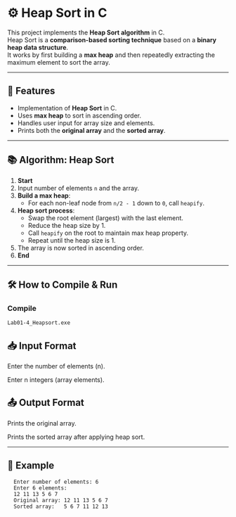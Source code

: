 # ⚙️ Heap Sort in C

This project implements the **Heap Sort algorithm** in C.  
Heap Sort is a **comparison-based sorting technique** based on a **binary heap data structure**.  
It works by first building a **max heap** and then repeatedly extracting the maximum element to sort the array.

---

## 🚀 Features
- Implementation of **Heap Sort** in C.
- Uses **max heap** to sort in ascending order.
- Handles user input for array size and elements.
- Prints both the **original array** and the **sorted array**.

---

## 📚 Algorithm: Heap Sort

1. **Start**
2. Input number of elements `n` and the array.
3. **Build a max heap**:
   - For each non-leaf node from `n/2 - 1` down to `0`, call `heapify`.
4. **Heap sort process**:
   - Swap the root element (largest) with the last element.
   - Reduce the heap size by 1.
   - Call `heapify` on the root to maintain max heap property.
   - Repeat until the heap size is 1.
5. The array is now sorted in ascending order.
6. **End**


---

## 🛠️ How to Compile & Run
### Compile
```bash
Lab01-4_Heapsort.exe
```
## 📥 Input Format

Enter the number of elements (n).

Enter n integers (array elements).

## 📤 Output Format

Prints the original array.

Prints the sorted array after applying heap sort.

---

## 🧾 Example

      Enter number of elements: 6
      Enter 6 elements:
      12 11 13 5 6 7
      Original array: 12 11 13 5 6 7 
      Sorted array:   5 6 7 11 12 13
